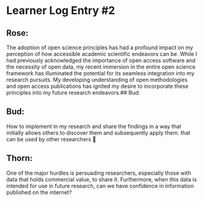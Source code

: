 # Learner Log Entry #2

## Rose:
The adoption of open science principles has had a profound impact on my perception of how accessible academic scientific endeavors can be. 
While I had previously acknowledged the importance of open access software and the necessity of open data, my recent immersion in the entire open science framework 
has illuminated the potential for its seamless integration into my research pursuits. My developing understanding of open methodologies and open access publications has ignited my desire to incorporate these principles into my future research endeavors.## Bud:

## Bud:
How to implement in my research and share the findings in a way that initially allows others to discover them and subsequently apply them. that can be used by other researchers 🤔
## Thorn:
One of the major hurdles is persuading researchers, especially those with data that holds commercial value, to share it. Furthermore, when this data is intended for use in future research, can we have confidence in information published on the internet?
